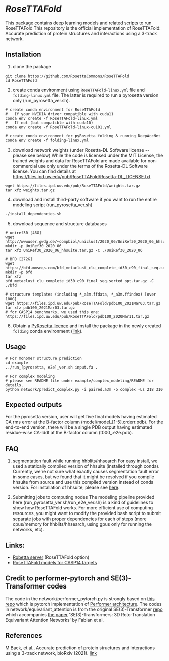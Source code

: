 # *RoseTTAFold* 
This package contains deep learning models and related scripts to run RoseTTAFold
This repository is the official implementation of RoseTTAFold: Accurate prediction of protein structures and interactions using a 3-track network.

## Installation

1. clone the package
```
git clone https://github.com/RosettaCommons/RoseTTAFold
cd RoseTTAFold
```

2. create conda environment using `RoseTTAFold-linux.yml` file and `folding-linux.yml` file. The latter is required to run a pyrosetta version only (run_pyrosetta_ver.sh).
```
# create conda environment for RoseTTAFold
#   If your NVIDIA driver compatible with cuda11
conda env create -f RoseTTAFold-linux.yml
#   If not (but compatible with cuda10)
conda env create -f RoseTTAFold-linux-cu101.yml

# create conda environment for pyRosetta folding & running DeepAccNet
conda env create -f folding-linux.yml
```

3. download network weights (under Rosetta-DL Software license -- please see below)
While the code is licensed under the MIT License, the trained weights and data for RoseTTAFold are made available for non-commercial use only under the terms of the Rosetta-DL Software license. You can find details at https://files.ipd.uw.edu/pub/RoseTTAFold/Rosetta-DL_LICENSE.txt

```
wget https://files.ipd.uw.edu/pub/RoseTTAFold/weights.tar.gz
tar xfz weights.tar.gz
```

4. download and install third-party software if you want to run the entire modeling script (run_pyrosetta_ver.sh)
```
./install_dependencies.sh
```

5. download sequence and structure databases
```
# uniref30 [46G]
wget http://wwwuser.gwdg.de/~compbiol/uniclust/2020_06/UniRef30_2020_06_hhsuite.tar.gz
mkdir -p UniRef30_2020_06
tar xfz UniRef30_2020_06_hhsuite.tar.gz -C ./UniRef30_2020_06

# BFD [272G]
wget https://bfd.mmseqs.com/bfd_metaclust_clu_complete_id30_c90_final_seq.sorted_opt.tar.gz
mkdir -p bfd
tar xfz bfd_metaclust_clu_complete_id30_c90_final_seq.sorted_opt.tar.gz -C ./bfd

# structure templates (including *_a3m.ffdata, *_a3m.ffindex) [over 100G]
wget https://files.ipd.uw.edu/pub/RoseTTAFold/pdb100_2021Mar03.tar.gz
tar xfz pdb100_2021Mar03.tar.gz
# for CASP14 benchmarks, we used this one: https://files.ipd.uw.edu/pub/RoseTTAFold/pdb100_2020Mar11.tar.gz
```

6. Obtain a [PyRosetta licence](https://els2.comotion.uw.edu/product/pyrosetta) and install the package in the newly created `folding` conda environment ([link](http://www.pyrosetta.org/downloads)).

## Usage

```
# For monomer structure prediction
cd example
../run_[pyrosetta, e2e]_ver.sh input.fa .

# For complex modeling
# please see README file under example/complex_modeling/README for details.
python network/predict_complex.py -i paired.a3m -o complex -Ls 218 310 
```

## Expected outputs
For the pyrosetta version, user will get five final models having estimated CA rms error at the B-factor column (model/model_[1-5].crderr.pdb).
For the end-to-end version, there will be a single PDB output having estimated residue-wise CA-lddt at the B-factor column (t000_.e2e.pdb).

## FAQ
1. segmentation fault while running hhblits/hhsearch
For easy install, we used a statically compiled version of hhsuite (installed through conda). Currently, we're not sure what exactly causes segmentation fault error in some cases, but we found that it might be resolved if you compile hhsuite from source and use this compiled version instead of conda version. For installation of hhsuite, please see [here](https://github.com/soedinglab/hh-suite).

2. Submitting jobs to computing nodes
The modeling pipeline provided here (run_pyrosetta_ver.sh/run_e2e_ver.sh) is a kind of guidelines to show how RoseTTAFold works. For more efficient use of computing resources, you might want to modify the provided bash script to submit separate jobs with proper dependencies for each of steps (more cpus/memory for hhblits/hhsearch, using gpus only for running the networks, etc). 

## Links:

* [Robetta server](https://robetta.bakerlab.org/) (RoseTTAFold option)
* [RoseTTAFold models for CASP14 targets](http://files.ipd.uw.edu/pub/RoseTTAFold/casp14_models.tar.gz)

## Credit to performer-pytorch and SE(3)-Transformer codes
The code in the network/performer_pytorch.py is strongly based on [this repo](https://github.com/lucidrains/performer-pytorch) which is pytorch implementation of [Performer architecture](https://arxiv.org/abs/2009.14794).
The codes in network/equivariant_attention is from the original SE(3)-Transformer [repo](https://github.com/FabianFuchsML/se3-transformer-public) which accompanies [the paper](https://arxiv.org/abs/2006.10503) 'SE(3)-Transformers: 3D Roto-Translation Equivariant Attention Networks' by Fabian et al.


## References

M Baek, et al., Accurate prediction of protein structures and interactions using a 3-track network, bioRxiv (2021). [link](https://www.biorxiv.org/content/10.1101/2021.06.14.448402v1)

